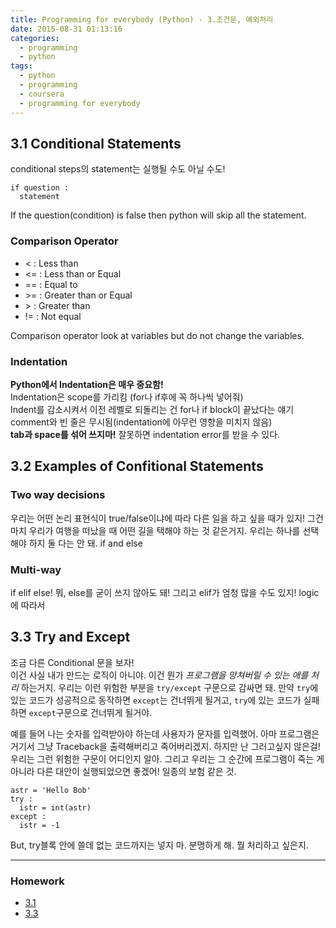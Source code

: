 ```yaml
---
title: Programming for everybody (Python) - 3.조건문, 예외처리
date: 2015-08-31 01:13:16
categories:
  - programming
  - python
tags:
  - python
  - programming
  - coursera
  - programming for everybody
---
```


## 3.1 Conditional Statements
conditional steps의 statement는 실행될 수도 아닐 수도!
```
if question :
  statement
```
If the question(condition) is false then python will skip all the statement.

### Comparison Operator
* < : Less than
* <=  : Less than or Equal
* ==  : Equal to
* \>= : Greater than or Equal
* \>  : Greater than
* !=  : Not equal

Comparison operator look at variables but do not change the variables.

### Indentation
**Python에서 Indentation은 매우 중요함!**  
Indentation은 scope를 가리킴 (for나 if후에 꼭 하나씩 넣어줘)  
Indent를 감소시켜서 이전 레벨로 되돌리는 건 for나 if block이 끝났다는 얘기  
comment와 빈 줄은 무시됨(indentation에 아무런 영향을 미치지 않음)  
**tab과 space를 섞어 쓰지마!** 잘못하면 indentation error를 받을 수 있다.

## 3.2 Examples of Confitional Statements
### Two way decisions
우리는 어떤 논리 표현식이 true/false이냐에 따라 다른 일을 하고 싶을 때가 있지! 그건 마치 우리가 여행을 떠났을 때 어떤 길을 택해야 하는 것 같은거지. 우리는 하나를 선택해야 하지 둘 다는 안 돼. if and else

### Multi-way
if elif else!
뭐, else를 굳이 쓰지 않아도 돼! 그리고 elif가 엄청 많을 수도 있지! logic에 따라서

## 3.3 Try and Except
조금 다른 Conditional 문을 보자!  
이건 사실 내가 만드는 로직이 아니야. 이건 뭔가 *프로그램을 망쳐버릴 수 있는 애를 처리* 하는거지. 우리는 이런 위험한 부분을 `try/except` 구문으로 감싸면 돼. 만약 `try`에 있는 코드가 성공적으로 동작하면 `except`는 건너뛰게 될거고, `try`에 있는 코드가 실패하면 `except`구문으로 건너뛰게 될거야.

예를 들어 나는 숫자를 입력받아야 하는데 사용자가 문자를 입력했어. 아마 프로그램은 거기서 그냥 Traceback을 출력해버리고 죽어버리겠지. 하지만 난 그러고싶지 않은걸!  
우리는 그런 위험한 구문이 어디인지 알아. 그리고 우리는 그 순간에 프로그램이 죽는 게 아니라 다른 대안이 실행되었으면 좋겠어! 일종의 보험 같은 것.

```
astr = 'Hello Bob'
try :
  istr = int(astr)
except :
  istr = -1
```

But, try블록 안에 쓸데 없는 코드까지는 넣지 마. 분명하게 해. 뭘 처리하고 싶은지.


---
### Homework
* [3.1](3.1.py)
* [3.3](3.3.py)
